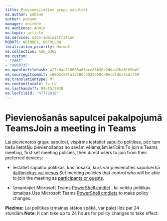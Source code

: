 ```yaml
---
title: Pievienojieties grupu sapulcei
ms.author: pebaum
author: pebaum
manager: mnirkhe
ms.audience: Admin
ms.topic: article
ms.service: o365-administration
ROBOTS: NOINDEX, NOFOLLOW
localization_priority: Normal
ms.collection: Adm_O365
ms.custom:
- "2667"
- "9000735"
ms.openlocfilehash: a27c6ac118608a6f4ce85b38c2ddaa2bd8f80b4f
ms.sourcegitcommit: c6692ce0fa1358ec3529e59ca0ecdfdea4cdc759
ms.translationtype: MT
ms.contentlocale: lv-LV
ms.lasthandoff: 09/15/2020
ms.locfileid: "47772918"
---
```

# <a name="join-a-meeting-in-teams"></a><span data-ttu-id="bbe44-102">Pievienošanās sapulcei pakalpojumā Teams</span><span class="sxs-lookup"><span data-stu-id="bbe44-102">Join a meeting in Teams</span></span>

<span data-ttu-id="bbe44-103">Lai pievienotos grupu sapulcei, vispirms iestatiet sapulču politikas, pēc tam tiešu lietotāju pievienošanos no savām vēlamajām ierīcēm:</span><span class="sxs-lookup"><span data-stu-id="bbe44-103">To join a Teams meeting, first set meeting policies, then direct users to join from their preferred devices:</span></span>

- <span data-ttu-id="bbe44-104">Iestatiet sapulču politikas, kas nosaka, kurš var pievienoties sapulcei kā [dalībniekus vai viesus](https://docs.microsoft.com/microsoftteams/meeting-policies-in-teams#meeting-policy-settings---participants--guests).</span><span class="sxs-lookup"><span data-stu-id="bbe44-104">Set meeting policies that control who will be able to join the meeting as [participants or guests](https://docs.microsoft.com/microsoftteams/meeting-policies-in-teams#meeting-policy-settings---participants--guests).</span></span> 

- <span data-ttu-id="bbe44-105">Izmantojiet Microsoft Teams [PowerShell cmdlet](https://docs.microsoft.com/microsoftteams/teams-powershell-overview) , lai veiktu politikas izmaiņas.</span><span class="sxs-lookup"><span data-stu-id="bbe44-105">Use Microsoft Teams [PowerShell cmdlets](https://docs.microsoft.com/microsoftteams/teams-powershell-overview) to make policy changes.</span></span>    

<span data-ttu-id="bbe44-106">**Piezīme:** Lai politikas izmaiņas stātos spēkā, var paiet līdz pat 24 stundām.</span><span class="sxs-lookup"><span data-stu-id="bbe44-106">**Note:** It can take up to 24 hours for policy changes to take effect.</span></span>